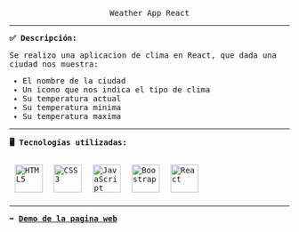 <p align="center">
<br>
<samp>
    Weather App React 
</samp>
</p>
<hr/>
<samp>
    <strong>✅ Descripción: </strong>
    <p>Se realizo una aplicacion de clima en React, que dada una ciudad nos muestra:</p>
	<ul>
      <li>El nombre de la ciudad</li>
      <li>Un icono que nos indica el tipo de clima</li>
	  <li>Su temperatura actual</li>
	  <li>Su temperatura minima</li>
	  <li>Su temperatura maxima</li>
    </ul>
    <hr/>
<strong>🖥️ Tecnologías utilizadas: </strong>
<br/>
<br/>
<div style="display: flex; img:first-child{margin-right: 10px;}"> 
	<img style="margin: 10px" src="https://profilinator.rishav.dev/skills-assets/html5-original-wordmark.svg" alt="HTML5" height="50" />  
	<img style="margin: 10px" src="https://profilinator.rishav.dev/skills-assets/css3-original-wordmark.svg" alt="CSS3" height="50" />  
	<img style="margin: 10px" src="https://profilinator.rishav.dev/skills-assets/javascript-original.svg" alt="JavaScript" height="50" />
	<img style="margin: 10px" src="https://profilinator.rishav.dev/skills-assets/bootstrap-plain.svg" alt="Boostrap" height="50" />
	<img style="margin: 10px" src="https://profilinator.rishav.dev/skills-assets/react-original-wordmark.svg" alt="React" height="50" />
</div>
<hr/>
<strong>➡️ <a href = "https://jpichardo99.github.io/Weather-App-React/">Demo de la pagina web </a></strong>
</samp>

